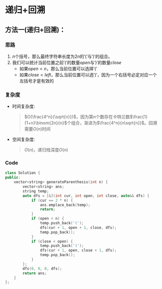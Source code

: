 # 递归+回溯
## 方法一(递归+回溯)：
### 思路
1. $n$个括号，那么最终字符串长度为$2n$的$'('$与$')'$的组合。
2. 我们可以统计当前位置之前$'('$的数量$open$与$')'$的数量$close$
   - 如果$open<n$，那么当前位置可以选择$'('$
   - 如果$close<left$，那么当前位置可以选$')'$，因为一个右括号必定对应一个左括号才是有效的

### 复杂度
- 时间复杂度:
  > $O(\frac{4^n}{\sqrt{n}})$，因为第$n$个数存在卡特兰数$\frac{1}{1+n}\binom{2n}{n}$个组合，渐进为$\frac{4^n}{n\sqrt{n}}$。回溯需要$O(n)$时间
- 空间复杂度:
  > $O(n)$，递归栈深度$O(n)$

### Code
```C++ []
class Solution {
public:
    vector<string> generateParenthesis(int n) {
        vector<string> ans;
        string temp;
        auto dfs = [&](int cur, int open, int close, auto&& dfs) {
            if (cur == 2 * n) {
                ans.emplace_back(temp);
                return;
            }
            if (open < n) {
                temp.push_back('(');
                dfs(cur + 1, open + 1, close, dfs);
                temp.pop_back();
            }
            if (close < open) {
                temp.push_back(')');
                dfs(cur + 1, open, close + 1, dfs);
                temp.pop_back();
            }
        };
        dfs(0, 0, 0, dfs);
        return ans;
    }
};
```